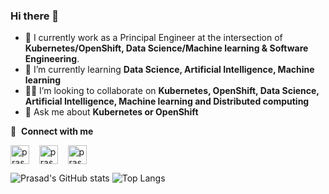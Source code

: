### Hi there 👋

- 🔭 I currently work as a Principal Engineer at the intersection of **Kubernetes/OpenShift, Data Science/Machine learning & Software Engineering**.
- 🌱 I’m currently learning **Data Science, Artificial Intelligence, Machine learning**
- 👨‍💻 I’m looking to collaborate on **Kubernetes, OpenShift, Data Science, Artificial Intelligence, Machine learning and Distributed computing**
- 💬 Ask me about **Kubernetes or OpenShift**

🔗 &nbsp;**Connect with me**
<p align="left">
<a href="https://twitter.com/prasadparavatha" target="blank"><img align="center" src="https://upload.wikimedia.org/wikipedia/commons/thumb/4/4f/Twitter-logo.svg/1920px-Twitter-logo.svg.png" alt="prasadtwitter" height="30" width="30" /></a> &nbsp;&nbsp;
<a href="https://www.linkedin.com/in/paravatha" target="blank"><img align="center" src="https://upload.wikimedia.org/wikipedia/commons/c/ca/LinkedIn_logo_initials.png" alt="prasadlinkedin" height="30" width="30" /></a>
&nbsp;&nbsp;
<a href="https://medium.com/@paravatha" target="blank"><img align="center" src="https://miro.medium.com/fit/c/288/288/1*sHhtYhaCe2Uc3IU0IgKwIQ.png" alt="prasadmedium" height="30" width="30" /></a>  
  
![Prasad's GitHub stats](https://github-readme-stats.vercel.app/api?username=paravatha&count_private=true&show_icons=true) ![Top Langs](https://github-readme-stats.vercel.app/api/top-langs/?username=paravatha&langs_count=10&layout=compact) 
  
